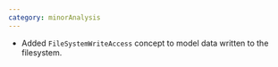 ```yaml
---
category: minorAnalysis
---
```

* Added `FileSystemWriteAccess` concept to model data written to the filesystem.
